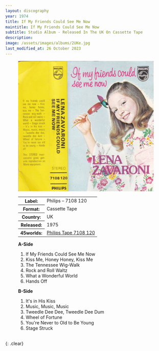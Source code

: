 ```yaml
---
layout: discography
year: 1974
title: If My Friends Could See Me Now
maintitle: If My Friends Could See Me Now
subtitle: Studio Album - Released In The UK On Cassette Tape
description: 
image: /assets/images/albums/2UKe.jpg
last_modified_at: 26 October 2023
---
```


<figure class="fig1" id="uk">
<img src="/assets/images/albums/2UKe.jpg" class="full-width" alt="Front Cover for the album If My Friends Could See Me Now - Cassette Tape – 7108 120 (1975)" />
<figcaption>
<table>
<tr><th>Label:</th><td>Philips – 7108 120</td></tr>
<tr><th>Format:</th><td>Cassette Tape</td></tr>
<tr><th>Country:</th><td>UK</td></tr>
<tr><th>Released:</th><td>1975</td></tr>
<tr><th>45worlds:</th><td><a class="external-link" href="https://www.45worlds.com/tape/media/7108120">Philips Tape 7108 120</a></td></tr>
</table>
</figcaption>
</figure>

<figure class="fig2" id="tracks">
<figcaption>
<strong>A-Side</strong>
</figcaption>
<ol>
<li>If My Friends Could See Me Now</li>
<li>Kiss Me, Honey Honey, Kiss Me</li>
<li>The Tennessee Wig-Walk</li>
<li>Rock and Roll Waltz</li>
<li>What a Wonderful World</li>
<li>Hands Off</li>
</ol>
<figcaption>
<strong>B-Side</strong>
</figcaption>
<ol>
<li>It's in His Kiss</li>
<li>Music, Music, Music</li>
<li>Tweedle Dee Dee, Tweedle Dee Dum</li>
<li>Wheel of Fortune</li>
<li>You're Never to Old to Be Young</li>
<li>Stage Struck</li>
</ol>
</figure>

<br />{: .clear}

